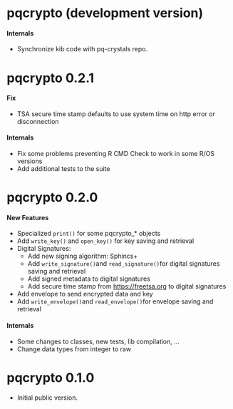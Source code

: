 # pqcrypto (development version)

#### Internals
 - Synchronize kib code with pq-crystals repo.

# pqcrypto 0.2.1

#### Fix
 - TSA secure time stamp defaults to use system time on http error or disconnection

#### Internals
 - Fix some problems preventing R CMD Check to work in some R/OS versions
 - Add additional tests to the suite

# pqcrypto 0.2.0

#### New Features
 - Specialized `print()` for some pqcrypto_* objects
 - Add `write_key()` and `open_key()` for key saving and retrieval
 - Digital Signatures:
   - Add new signing algorithm: Sphincs+
   - Add `write_signature()`and `read_signature()`for digital signatures saving and retrieval
   - Add signed metadata to digital signatures
   - Add secure time stamp from https://freetsa.org to digital signatures
 - Add envelope to send encrypted data and key
 - Add `write_envelope()`and `read_envelope()`for envelope saving and retrieval


#### Internals
 - Some changes to classes, new tests, lib compilation, ...
 - Change data types from integer to raw

# pqcrypto 0.1.0

 - Initial public version.
